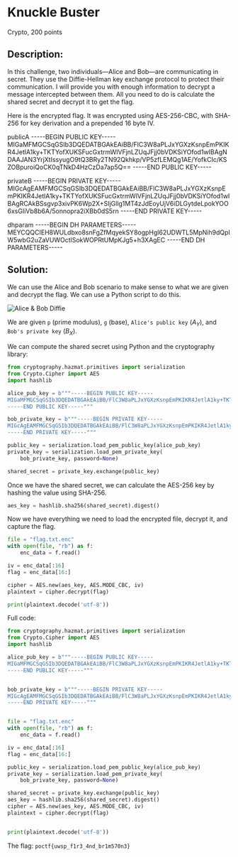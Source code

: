 # Knuckle Buster
Crypto, 200 points

## Description:
In this challenge, two individuals—Alice and Bob—are communicating in secret. They use the Diffie-Hellman key exchange protocol to protect their communication. I will provide you with enough information to decrypt a message intercepted between them. All you need to do is calculate the shared secret and decrypt it to get the flag.

Here is the encrypted flag. It was encrypted using AES-256-CBC, with SHA-256 for key derivation and a prepended 16 byte IV.

publicA
-----BEGIN PUBLIC KEY-----
MIGaMFMGCSqGSIb3DQEDATBGAkEAiBB/FlC3W8aPLJxYGXzKsnpEmPKIKR4JetlA1ky+TKTYofXUKSFucGxtrmWlVFjnLZUqJFjj0bVDKSiYOfod1wIBAgNDAAJAN3YrjXtIssyugO9tQ3BRy2TN92Qkhkp/VP5zfLEMQg1AE/YofkCIc/KSZOBpuroiQoCK0qTNkD4HzCzDa7ap5Q==
-----END PUBLIC KEY-----

privateB
-----BEGIN PRIVATE KEY-----
MIGcAgEAMFMGCSqGSIb3DQEDATBGAkEAiBB/FlC3W8aPLJxYGXzKsnpEmPKIKR4JetlA1ky+TKTYofXUKSFucGxtrmWlVFjnLZUqJFjj0bVDKSiYOfod1wIBAgRCAkBSsgvp3xivPK6Wp2X+SIjGllg1MT4zJdEoyUjV6iDLGytdeLpokYOO6xsGIiVb8b6A/5onnopra2iXBb0dS5rn
-----END PRIVATE KEY-----

dhparam
-----BEGIN DH PARAMETERS-----
MEYCQQCIEH8WULdbxo8snFgZfMqyekSY8ogpHgl62UDWTL5MpNih9dQpIW5wbG2uZaVUWOctlSokWOPRtUMpKJg5+h3XAgEC
-----END DH PARAMETERS-----

## Solution: 

We can use the Alice and Bob scenario to make sense to what we are given and decrypt the flag. We can use a Python script to do this. 

![Alice & Bob Diffie](https://upload.wikimedia.org/wikipedia/commons/c/c8/DiffieHellman.png)

We are given ``p`` (prime modulus), ``g`` (base), ``Alice's public key`` ($A_Y$), and ``Bob's private key`` ($B_X$). 

We can compute the shared secret using Python and the cryptography library:

```python
from cryptography.hazmat.primitives import serialization
from Crypto.Cipher import AES
import hashlib

alice_pub_key = b"""-----BEGIN PUBLIC KEY-----
MIGaMFMGCSqGSIb3DQEDATBGAkEAiBB/FlC3W8aPLJxYGXzKsnpEmPKIKR4JetlA1ky+TKTYofXUKSFucGxtrmWlVFjnLZUqJFjj0bVDKSiYOfod1wIBAgNDAAJAN3YrjXtIssyugO9tQ3BRy2TN92Qkhkp/VP5zfLEMQg1AE/YofkCIc/KSZOBpuroiQoCK0qTNkD4HzCzDa7ap5Q==
-----END PUBLIC KEY-----""" 

bob_private_key = b"""-----BEGIN PRIVATE KEY-----
MIGcAgEAMFMGCSqGSIb3DQEDATBGAkEAiBB/FlC3W8aPLJxYGXzKsnpEmPKIKR4JetlA1ky+TKTYofXUKSFucGxtrmWlVFjnLZUqJFjj0bVDKSiYOfod1wIBAgRCAkBSsgvp3xivPK6Wp2X+SIjGllg1MT4zJdEoyUjV6iDLGytdeLpokYOO6xsGIiVb8b6A/5onnopra2iXBb0dS5rn
-----END PRIVATE KEY-----"""

public_key = serialization.load_pem_public_key(alice_pub_key)
private_key = serialization.load_pem_private_key(
    bob_private_key, password=None)

shared_secret = private_key.exchange(public_key)
```

Once we have the shared secret, we can calculate the AES-256 key by hashing the value using SHA-256. 

```python
aes_key = hashlib.sha256(shared_secret).digest()
```

Now we have everything we need to load the encrypted file, decrypt it, and capture the flag.

```python
file = "flag.txt.enc"
with open(file, "rb") as f:
    enc_data = f.read()

iv = enc_data[:16]
flag = enc_data[16:]

cipher = AES.new(aes_key, AES.MODE_CBC, iv)
plaintext = cipher.decrypt(flag)

print(plaintext.decode('utf-8'))
```

Full code: 
```python
from cryptography.hazmat.primitives import serialization
from Crypto.Cipher import AES
import hashlib

alice_pub_key = b"""-----BEGIN PUBLIC KEY-----
MIGaMFMGCSqGSIb3DQEDATBGAkEAiBB/FlC3W8aPLJxYGXzKsnpEmPKIKR4JetlA1ky+TKTYofXUKSFucGxtrmWlVFjnLZUqJFjj0bVDKSiYOfod1wIBAgNDAAJAN3YrjXtIssyugO9tQ3BRy2TN92Qkhkp/VP5zfLEMQg1AE/YofkCIc/KSZOBpuroiQoCK0qTNkD4HzCzDa7ap5Q==
-----END PUBLIC KEY-----""" 


bob_private_key = b"""-----BEGIN PRIVATE KEY-----
MIGcAgEAMFMGCSqGSIb3DQEDATBGAkEAiBB/FlC3W8aPLJxYGXzKsnpEmPKIKR4JetlA1ky+TKTYofXUKSFucGxtrmWlVFjnLZUqJFjj0bVDKSiYOfod1wIBAgRCAkBSsgvp3xivPK6Wp2X+SIjGllg1MT4zJdEoyUjV6iDLGytdeLpokYOO6xsGIiVb8b6A/5onnopra2iXBb0dS5rn
-----END PRIVATE KEY-----"""


file = "flag.txt.enc"
with open(file, "rb") as f:
    enc_data = f.read()

iv = enc_data[:16]
flag = enc_data[16:]

public_key = serialization.load_pem_public_key(alice_pub_key)
private_key = serialization.load_pem_private_key(
    bob_private_key, password=None)

shared_secret = private_key.exchange(public_key)
aes_key = hashlib.sha256(shared_secret).digest()
cipher = AES.new(aes_key, AES.MODE_CBC, iv)
plaintext = cipher.decrypt(flag)


print(plaintext.decode('utf-8'))
```

The flag: ``poctf{uwsp_f1r3_4nd_br1m570n3}``